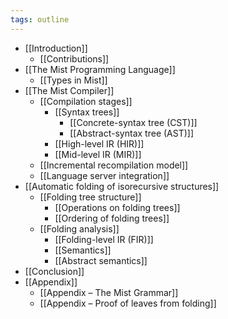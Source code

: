 ```yaml
---
tags: outline
---
```


- [[Introduction]]
	- [[Contributions]]
- [[The Mist Programming Language]]
	- [[Types in Mist]]
- [[The Mist Compiler]]
	- [[Compilation stages]]
		- [[Syntax trees]]
			- [[Concrete-syntax tree (CST)]]
			- [[Abstract-syntax tree (AST)]]
		- [[High-level IR (HIR)]]
		- [[Mid-level IR (MIR)]]
	- [[Incremental recompilation model]]
	- [[Language server integration]]
- [[Automatic folding of isorecursive structures]]
	- [[Folding tree structure]]
		- [[Operations on folding trees]]
		- [[Ordering of folding trees]]
	- [[Folding analysis]]
		- [[Folding-level IR (FIR)]]
		- [[Semantics]]
		- [[Abstract semantics]]
- [[Conclusion]]
- [[Appendix]]
	- [[Appendix – The Mist Grammar]]
	- [[Appendix – Proof of leaves from folding]]
